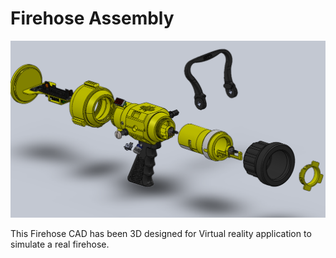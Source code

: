 # Firehose Assembly

<p align="center">
<img src="https://github.com/Tim-HW/Firehose-CAD/blob/main/Assembly.png" width="1000" >
</p>


This Firehose CAD has been 3D designed for Virtual reality application to simulate a real firehose.

